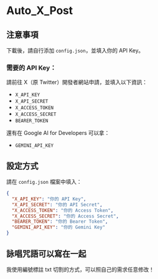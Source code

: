# Auto_X_Post
## 注意事項
下載後，請自行添加 `config.json`，並填入你的 API Key。

### 需要的 API Key：
請前往 X（原 Twitter）開發者網站申請，並填入以下資訊：
- `X_API_KEY`
- `X_API_SECRET`
- `X_ACCESS_TOKEN`
- `X_ACCESS_SECRET`
- `BEARER_TOKEN`

還有在 Google AI for Developers 可以拿：
- `GEMINI_API_KEY`

## 設定方式
請在 `config.json` 檔案中填入：
```json
{
  "X_API_KEY": "你的 API Key",
  "X_API_SECRET": "你的 API Secret",
  "X_ACCESS_TOKEN": "你的 Access Token",
  "X_ACCESS_SECRET": "你的 Access Secret",
  "BEARER_TOKEN": "你的 Bearer Token",
  "GEMINI_API_KEY": "你的 Gemini Key"
}
 ```
## 詠唱咒語可以寫在一起
我使用編號標註 txt 切割的方式，可以照自己的需求任意修改！
